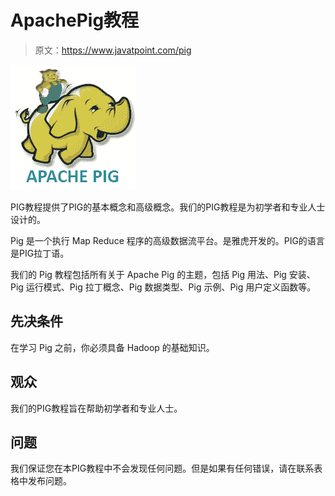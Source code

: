 # ApachePig教程

> 原文：<https://www.javatpoint.com/pig>

![Apache Pig Tutorial](img/2975bf3ba07e0bbd48112616a31c4dbc.png)

PIG教程提供了PIG的基本概念和高级概念。我们的PIG教程是为初学者和专业人士设计的。

Pig 是一个执行 Map Reduce 程序的高级数据流平台。是雅虎开发的。PIG的语言是PIG拉丁语。

我们的 Pig 教程包括所有关于 Apache Pig 的主题，包括 Pig 用法、Pig 安装、Pig 运行模式、Pig 拉丁概念、Pig 数据类型、Pig 示例、Pig 用户定义函数等。

## 先决条件

在学习 Pig 之前，你必须具备 Hadoop 的基础知识。

## 观众

我们的PIG教程旨在帮助初学者和专业人士。

## 问题

我们保证您在本PIG教程中不会发现任何问题。但是如果有任何错误，请在联系表格中发布问题。